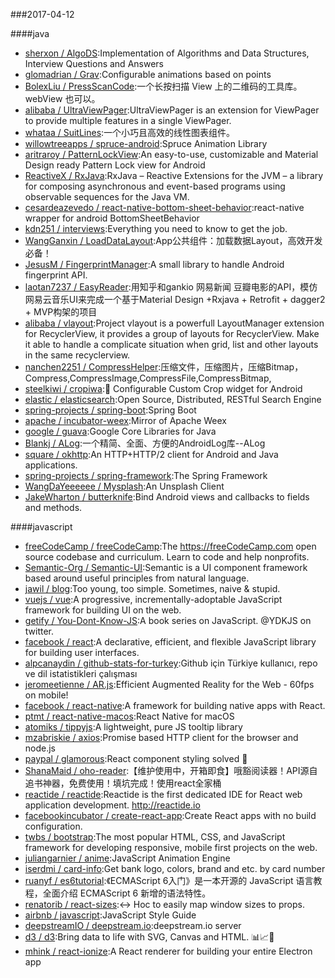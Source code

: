 ###2017-04-12 

####java
* [sherxon / AlgoDS](https://github.com/sherxon/AlgoDS):Implementation of Algorithms and Data Structures, Interview Questions and Answers
* [glomadrian / Grav](https://github.com/glomadrian/Grav):Configurable animations based on points
* [BolexLiu / PressScanCode](https://github.com/BolexLiu/PressScanCode):一个长按扫描 View 上的二维码的工具库。webView 也可以。
* [alibaba / UltraViewPager](https://github.com/alibaba/UltraViewPager):UltraViewPager is an extension for ViewPager to provide multiple features in a single ViewPager.
* [whataa / SuitLines](https://github.com/whataa/SuitLines):一个小巧且高效的线性图表组件。
* [willowtreeapps / spruce-android](https://github.com/willowtreeapps/spruce-android):Spruce Animation Library
* [aritraroy / PatternLockView](https://github.com/aritraroy/PatternLockView):An easy-to-use, customizable and Material Design ready Pattern Lock view for Android
* [ReactiveX / RxJava](https://github.com/ReactiveX/RxJava):RxJava – Reactive Extensions for the JVM – a library for composing asynchronous and event-based programs using observable sequences for the Java VM.
* [cesardeazevedo / react-native-bottom-sheet-behavior](https://github.com/cesardeazevedo/react-native-bottom-sheet-behavior):react-native wrapper for android BottomSheetBehavior
* [kdn251 / interviews](https://github.com/kdn251/interviews):Everything you need to know to get the job.
* [WangGanxin / LoadDataLayout](https://github.com/WangGanxin/LoadDataLayout):App公共组件：加载数据Layout，高效开发必备！
* [JesusM / FingerprintManager](https://github.com/JesusM/FingerprintManager):A small library to handle Android fingerprint API.
* [laotan7237 / EasyReader](https://github.com/laotan7237/EasyReader):用知乎和gankio 网易新闻 豆瓣电影的API，模仿网易云音乐UI来完成一个基于Material Design +Rxjava + Retrofit + dagger2 + MVP构架的项目
* [alibaba / vlayout](https://github.com/alibaba/vlayout):Project vlayout is a powerfull LayoutManager extension for RecyclerView, it provides a group of layouts for RecyclerView. Make it able to handle a complicate situation when grid, list and other layouts in the same recyclerview.
* [nanchen2251 / CompressHelper](https://github.com/nanchen2251/CompressHelper):压缩文件，压缩图片，压缩Bitmap，Compress,CompressImage,CompressFile,CompressBitmap,
* [steelkiwi / cropiwa](https://github.com/steelkiwi/cropiwa):📐 Configurable Custom Crop widget for Android
* [elastic / elasticsearch](https://github.com/elastic/elasticsearch):Open Source, Distributed, RESTful Search Engine
* [spring-projects / spring-boot](https://github.com/spring-projects/spring-boot):Spring Boot
* [apache / incubator-weex](https://github.com/apache/incubator-weex):Mirror of Apache Weex
* [google / guava](https://github.com/google/guava):Google Core Libraries for Java
* [Blankj / ALog](https://github.com/Blankj/ALog):一个精简、全面、方便的AndroidLog库--ALog
* [square / okhttp](https://github.com/square/okhttp):An HTTP+HTTP/2 client for Android and Java applications.
* [spring-projects / spring-framework](https://github.com/spring-projects/spring-framework):The Spring Framework
* [WangDaYeeeeee / Mysplash](https://github.com/WangDaYeeeeee/Mysplash):An Unsplash Client
* [JakeWharton / butterknife](https://github.com/JakeWharton/butterknife):Bind Android views and callbacks to fields and methods.

####javascript
* [freeCodeCamp / freeCodeCamp](https://github.com/freeCodeCamp/freeCodeCamp):The https://freeCodeCamp.com open source codebase and curriculum. Learn to code and help nonprofits.
* [Semantic-Org / Semantic-UI](https://github.com/Semantic-Org/Semantic-UI):Semantic is a UI component framework based around useful principles from natural language.
* [jawil / blog](https://github.com/jawil/blog):Too young, too simple. Sometimes, naive & stupid.
* [vuejs / vue](https://github.com/vuejs/vue):A progressive, incrementally-adoptable JavaScript framework for building UI on the web.
* [getify / You-Dont-Know-JS](https://github.com/getify/You-Dont-Know-JS):A book series on JavaScript. @YDKJS on twitter.
* [facebook / react](https://github.com/facebook/react):A declarative, efficient, and flexible JavaScript library for building user interfaces.
* [alpcanaydin / github-stats-for-turkey](https://github.com/alpcanaydin/github-stats-for-turkey):Github için Türkiye kullanıcı, repo ve dil istatistikleri çalışması
* [jeromeetienne / AR.js](https://github.com/jeromeetienne/AR.js):Efficient Augmented Reality for the Web - 60fps on mobile!
* [facebook / react-native](https://github.com/facebook/react-native):A framework for building native apps with React.
* [ptmt / react-native-macos](https://github.com/ptmt/react-native-macos):React Native for macOS
* [atomiks / tippyjs](https://github.com/atomiks/tippyjs):A lightweight, pure JS tooltip library
* [mzabriskie / axios](https://github.com/mzabriskie/axios):Promise based HTTP client for the browser and node.js
* [paypal / glamorous](https://github.com/paypal/glamorous):React component styling solved 💄
* [ShanaMaid / oho-reader](https://github.com/ShanaMaid/oho-reader):【维护使用中，开箱即食】哦豁阅读器！API源自追书神器，免费使用！填坑完成！使用react全家桶
* [reactide / reactide](https://github.com/reactide/reactide):Reactide is the first dedicated IDE for React web application development. http://reactide.io
* [facebookincubator / create-react-app](https://github.com/facebookincubator/create-react-app):Create React apps with no build configuration.
* [twbs / bootstrap](https://github.com/twbs/bootstrap):The most popular HTML, CSS, and JavaScript framework for developing responsive, mobile first projects on the web.
* [juliangarnier / anime](https://github.com/juliangarnier/anime):JavaScript Animation Engine
* [iserdmi / card-info](https://github.com/iserdmi/card-info):Get bank logo, colors, brand and etc. by card number
* [ruanyf / es6tutorial](https://github.com/ruanyf/es6tutorial):《ECMAScript 6入门》是一本开源的 JavaScript 语言教程，全面介绍 ECMAScript 6 新增的语法特性。
* [renatorib / react-sizes](https://github.com/renatorib/react-sizes):↔️ Hoc to easily map window sizes to props.
* [airbnb / javascript](https://github.com/airbnb/javascript):JavaScript Style Guide
* [deepstreamIO / deepstream.io](https://github.com/deepstreamIO/deepstream.io):deepstream.io server
* [d3 / d3](https://github.com/d3/d3):Bring data to life with SVG, Canvas and HTML. 📊📈🎉
* [mhink / react-ionize](https://github.com/mhink/react-ionize):A React renderer for building your entire Electron app
